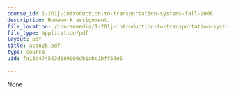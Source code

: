 ```yaml
---
course_id: 1-201j-introduction-to-transportation-systems-fall-2006
description: Homework assignment.
file_location: /coursemedia/1-201j-introduction-to-transportation-systems-fall-2006/fa13d474563d089906db1abc1bff53e5_assn2b.pdf
file_type: application/pdf
layout: pdf
title: assn2b.pdf
type: course
uid: fa13d474563d089906db1abc1bff53e5

---
```

None